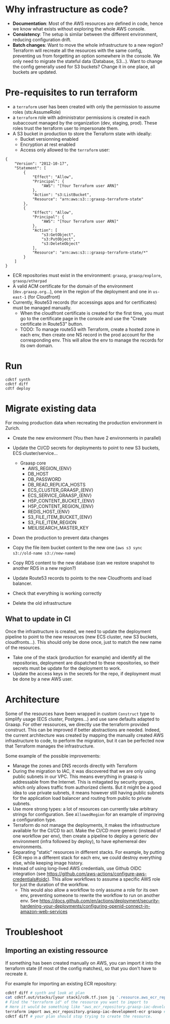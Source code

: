 # Why infrastructure as code?

* **Documentation**: Most of the AWS resources are defined in code, hence we know what exists without exploring the whole AWS console.
* **Consistency**: The setup is similar between the different environment, reducing configuration drift.
* **Batch changes**: Want to move the whole infrastructure to a new region? Terraform will recreate all the resources with the same config, preventing us from forgetting an option somewhere in the console. We only need to migrate the stateful data (Database, S3...). Want to change the config generally used for S3 buckets? Change it in one place, all buckets are updated.

# Pre-requisites to run terraform

* a `terraform` user has been created with only the permission to assume roles (sts:AssumeRole)
* a `terraform` role with administrator permissions is created in each subaccount managed by the organization (dev, staging, prod). These roles trust the terraform user to impersonate them.
* A S3 bucket in production to store the Terraform state with ideally:
    * Bucket versionning enabled
    * Encryption at rest enabled
    * Access only allowed to the `terraform` user:
```
{
    "Version": "2012-10-17",
    "Statement": [
        {
            "Effect": "Allow",
            "Principal": {
                "AWS": "[Your Terraform user ARN]"
            },
            "Action": "s3:ListBucket",
            "Resource": "arn:aws:s3:::graasp-terraform-state"
        },
        {
            "Effect": "Allow",
            "Principal": {
                "AWS": "[Your Terraform user ARN]"
            },
            "Action": [
                "s3:GetObject",
                "s3:PutObject",
                "s3:DeleteObject"
            ],
            "Resource": "arn:aws:s3:::graasp-terraform-state/*"
        }
    ]
}
```
* ECR repositories must exist in the environment: `graasp`, `graasp/explore`, `graasp/etherpad`
* A valid ACM certificate for the domain of the environment (`dev.graasp.org`...), one in the region of the deployment and one in `us-east-1` (for Cloudfront)
* Currently, Route53 records (for accessings apps and for certificates) must be managed manually.
    * When the cloudfront certificate is created for the first time, you must go to the certificate page in the console and use the "Create certificate in Route53" button.
    * TODO: To manage route53 with Terraform, create a hosted zone in each env, then create one NS record in the prod account for the corresponding env. This will allow the env to manage the records for its own domain.

# Run

```
cdktf synth
cdktf diff
cdtf deploy
```

# Migrate existing data

For moving production data when recreating the production environment in Zurich.

* Create the new environment (You then have 2 environments in parallel)
* Update the CI/CD secrets for deployments to point to new S3 buckets, ECS cluster/service...
    * Graasp core
        * AWS_REGION_{ENV}
        * DB_HOST
        * DB_PASSWORD
        * DB_READ_REPLICA_HOSTS
        * ECS_CLUSTER_GRAASP_{ENV}
        * ECS_SERVICE_GRAASP_{ENV}
        * H5P_CONTENT_BUCKET_{ENV}
        * H5P_CONTENT_REGION_{ENV}
        * REDIS_HOST_{ENV}
        * S3_FILE_ITEM_BUCKET_{ENV}
        * S3_FILE_ITEM_REGION
        * MEILISEARCH_MASTER_KEY
        
* Down the production to prevent data changes
* Copy the file item bucket content to the new one (`aws s3 sync s3://old-name s3://new-name`)
* Copy RDS content to the new database (can we restore snapshot to another RDS in a new region?)
* Update Route53 records to points to the new Cloudfronts and load balancer.

* Check that everything is working correctly
* Delete the old infrastructure

## What to update in CI

Once the infrastructure is created, we need to update the deployment pipeline to point to the new resources (new ECS cluster, new S3 buckets, cloudfronts...). This should only be done once, just to match the new name of the resources.

* Take one of the stack (production for example) and identify all the repositories, deployment are dispatched to these repositories, so their secrets must be update for the deployment to work.
* Update the access keys in the secrets for the repo, if deployment must be done by a new AWS user.

# Architecture

Some of the resources have been wrapped in custom `Construct` type to simplify usage (ECS cluster, Postgres...) and use sane defaults adapted to Graasp. For other ressources, we directly use the terraform provided construct. This can be improved if better abstractions are needed. Indeed, the current architecture was created by mapping the manually created AWS infrastructure to code, to perform the migration, but it can be perfected now that Terraform manages the infrastructure.

Some example of the possible improvements:

* Manage the zones and DNS records directly with Terraform
* During the migration to IAC, it was discovered that we are only using public subnets in our VPC. This means everything in graasp is addressable from the Internet. This is mitagated by security groups, which only allows traffic from authorized clients. But it might be a good idea to use private subnets, it means however still having public subnets for the application load balancer and routing from public to private subnets.
* Use more strong types: a lot of resources can currently take arbitrary strings for configuration. See `AllowedRegion` for an example of improving a configuration type.
* Terraform do not manage the deployments, it makes the infrastructure available for the CI/CD to act. Make the CI/CD more generic (instead of one workflow per env), then create a pipeline to deploy a generic dev environment (infra followed by deploy), to have ephemereal dev environments.
* Separating "static" resources in different stacks. For example, by putting ECR repo in a different stack for each env, we could destroy everything else, while keeping image history.
* Instead of using long-lived AWS credentials, use Github OIDC integration (see https://github.com/aws-actions/configure-aws-credentials#oidc). This allow workflows to assume a specific AWS role for just the duration of the workflow.
    * This would also allow a workflow to only assume a role for its own env, preventing someone to rewrite the workflow to run on another env. See https://docs.github.com/en/actions/deployment/security-hardening-your-deployments/configuring-openid-connect-in-amazon-web-services

# Troubleshoot

## Importing an existing ressource

If something has been created manually on AWS, you can import it into the terraform state (if most of the config matches), so that you don't have to recreate it.

For example for importing an existing ECR repository:

```bash
cdktf diff # synth and look at plan
cat cdktf.out/stacks/[your stack]/cdk.tf.json jq '.resource.aws_ecr_repository'
# Find the "terraform id" of the resource you want to import to
# Here it would be something like "aws_ecr_repository.graasp-iac-development-ecr"
terraform import aws_ecr_repository.graasp-iac-development-ecr graasp # Import to terraform id from target id (here graasp ecr repo, but can often be an AWS ARN)
cdktf diff # your plan should stop trying to create the resource.
```